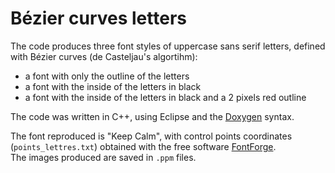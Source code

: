 # Bézier curves letters

The code produces three font styles of uppercase sans serif letters, defined with Bézier curves (de Casteljau's algortihm):
  - a font with only the outline of the letters
  - a font with the inside of the letters in black
  - a font with the inside of the letters in black and a 2 pixels red outline

The code was written in C++, using Eclipse and the [Doxygen](http://www.stack.nl/~dimitri/doxygen/) syntax.

The font reproduced is "Keep Calm", with control points coordinates (`points_lettres.txt`) obtained with the free software [FontForge](https://fontforge.github.io).  
The images produced are saved in `.ppm` files.
